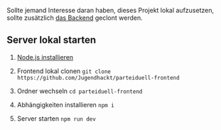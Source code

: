 Sollte jemand Interesse daran haben, dieses Projekt lokal aufzusetzen, sollte zusätzlich [das Backend](https://www.github.com/jugendhackt/parteiduell-backend) geclont werden.

## Server lokal starten

1. [Node.js installieren](https://nodejs.org)

2. Frontend lokal clonen
`git clone https://github.com/Jugendhackt/parteiduell-frontend`

3. Ordner wechseln
`cd parteiduell-frontend`

4. Abhängigkeiten installieren
`npm i`

5. Server starten
`npm run dev`
